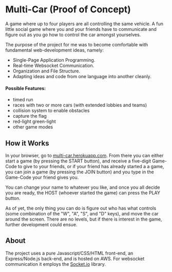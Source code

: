 # Multi-Car (Proof of Concept)
A game where up to four players are all controlling the same vehicle. A fun little social game where you and your friends have to communicate and figure out as you go how to control the car amongst yourselves.

The purpose of the project for me was to become comfortable with fundamental web-development ideas, namely:
* Single-Page Application Programming.
* Real-time Websocket Communication.
* Organization and File Structure.
* Adapting ideas and code from one language into another cleanly.

#### Possible Features:
* timed run
* races with two or more cars (with extended lobbies and teams)
* collision system to enable obstacles
* capture the flag
* red-light green-light
* other game modes

## How it Works
In your browser, go to [multi-car.herokuapp.com](https://multi-car.zanecosmo.com/). From there you can either start a game (by pressing the START button), and receive a five-digit Game-Code to give to your friends, or if your friend has already started a a game, you can join a game (by pressing the JOIN button) and you type in the Game-Code your friend gives you.

You can change your name to whatever you like, and once you all decide you are ready, the HOST (whoever started the game) can press the PLAY button.

As of yet, the only thing you can do is figure out who has what controls (some combination of the "W", "A", "S", and "D" keys), and move the car around the screen. There are no levels, but if there is interest in the game, further development could ensue.

## About
The project uses a pure Javascript/CSS/HTML front-end, an Express/Node.js back-end, and is hosted on AWS. For websocket communication it employs the [Socket.io](https://socket.io/) library.
